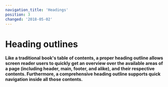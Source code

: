 ```yaml
---
navigation_title: 'Headings'
position: 3
changed: '2018-05-02'
---
```


# Heading outlines

**Like a traditional book's table of contents, a proper heading outline allows screen reader users to quickly get an overview over the available areas of a page (including header, main, footer, and alike), and their respective contents. Furthermore, a comprehensive heading outline supports quick navigation inside all those contents.**
